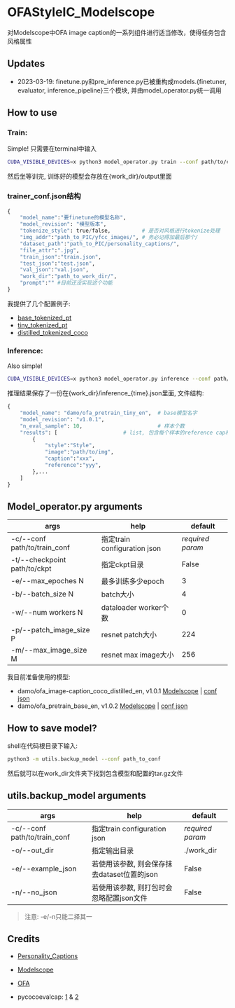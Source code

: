 # OFAStyleIC_Modelscope
对Modelscope中OFA image caption的一系列组件进行适当修改，使得任务包含风格属性

## Updates
- 2023-03-19: finetune.py和pre_inference.py已被重构成models.{finetuner, evaluator, inference_pipeline}三个模块, 并由model_operator.py统一调用

## How to use
### Train:
Simple! 只需要在terminal中输入
```sh
CUDA_VISIBLE_DEVICES=x python3 model_operator.py train --conf path/to/conf.json
```
然后坐等训完, 训练好的模型会存放在{work_dir}/output里面

### trainer_conf.json结构
```py
{
    "model_name":"要finetune的模型名称",
    "model_revision": "模型版本",
    "tokenize_style": true/false,          # 是否对风格进行tokenize处理
    "img_addr":"path_to_PIC/yfcc_images/", # 务必记得加最后那个/
    "dataset_path":"path_to_PIC/personality_captions/",
    "file_attr":".jpg",
    "train_json":"train.json",
    "test_json":"test.json",
    "val_json":"val.json",
    "work_dir":"path_to_work_dir/",
    "prompt":"" #目前还没实现这个功能
}
```
我提供了几个配置例子:
- [base_tokenized_pt](conf_examples/base_tokenized_pt.json)
- [tiny_tokenized_pt](conf_examples/tiny_tokenized_pt.json)
- [distilled_tokenized_coco](conf_examples/distilled_tokenized_coco.json)

### Inference:
Also simple! 
```sh
CUDA_VISIBLE_DEVICES=x python3 model_operator.py inference --conf path/to/conf.json
```

推理结果保存了一份在{work_dir}/inference_{time}.json里面, 文件结构:
```python
{
    "model_name": "damo/ofa_pretrain_tiny_en",  # base模型名字
    "model_revision": "v1.0.1",
    "n_eval_sample": 10,                        # 样本个数
    "results": [                     # list, 包含每个样本的reference cap和生成cap
        {
            "style":"Style",
            "image":"path/to/img",
            "caption":"xxx",
            "reference":"yyy",
        },...
    ]
}
```

## Model_operator.py arguments
| args                         | help                       | default          |
|------------------------------|----------------------------|------------------|
| -c/--conf path/to/train_conf | 指定train configuration json | *required param* |
| -t/--checkpoint path/to/ckpt | 指定ckpt目录                   | False            |
| -e/--max_epoches N           | 最多训练多少epoch                | 3                |
| -b/--batch_size N            | batch大小                    | 4                |
| -w/--num workers N           | dataloader worker个数        | 0                |
| -p/--patch_image_size P      | resnet patch大小             | 224              |
| -m/--max_image_size M        | resnet max image大小         | 256              |


我目前准备使用的模型:
- damo/ofa_image-caption_coco_distilled_en, v1.0.1  [Modelscope](https://modelscope.cn/models/damo/ofa_image-caption_coco_distilled_en/summary)  |  [conf json](conf_examples/distilled_tokenized.json)
- damo/ofa_pretrain_base_en, v1.0.2  [Modelscope](https://modelscope.cn/models/damo/ofa_pretrain_base_en/summary)  |  [conf json](conf/base_tokenized.json)


## How to save model?
shell在代码根目录下输入: 
```sh
python3 -m utils.backup_model --conf path_to_conf
```
然后就可以在work_dir文件夹下找到包含模型和配置的tar.gz文件

## utils.backup_model arguments
| args                         | help                         | default          |
|------------------------------|------------------------------|------------------|
| -c/--conf path/to/train_conf | 指定train configuration json   | *required param* |
| -o/--out_dir                 | 指定输出目录                       | ./work_dir       |
| -e/--example_json            | 若使用该参数, 则会保存抹去dataset位置的json | False            |
| -n/--no_json                 | 若使用该参数, 则打包时会忽略配置json文件      | False            |

> 注意: -e/-n只能二择其一


## Credits
- [Personality_Captions](https://openaccess.thecvf.com/content_CVPR_2019/html/Shuster_Engaging_Image_Captioning_via_Personality_CVPR_2019_paper.html)

- [Modelscope](https://modelscope.cn)

- [OFA](https://github.com/OFA-Sys/OFA)

- pycocoevalcap: [1](https://github.com/salaniz/pycocoevalcap)  &  [2](https://github.com/tylin/coco-caption)
